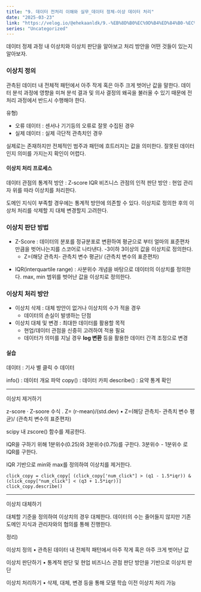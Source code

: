 ```yaml
---
title: "9. 데이터 전처리 이해와 실무_데이터 정체-이상 데이터 처리"
date: "2025-03-23"
link: "https://velog.io/@ehekaanldk/9.-%EB%8D%B0%EC%9D%B4%ED%84%B0-%EC%A0%84%EC%B2%98%EB%A6%AC-%EC%9D%B4%ED%95%B4%EC%99%80-%EC%8B%A4%EB%AC%B4%EB%8D%B0%EC%9D%B4%ED%84%B0-%EC%A0%95%EC%B2%B4-%EC%9D%B4%EC%83%81-%EB%8D%B0%EC%9D%B4%ED%84%B0-%EC%B2%98%EB%A6%AC"
series: "Uncategorized"
---
```


<p>데이터 정제 과정 내 이상치와 이상치 판단을 알아보고 처리 방안을 어떤 것들이 있는지 알아보자. </p>
<h3 id="이상치-정의">이상치 정의</h3>
<p>관측된 데이터 내 전체적 패턴에서 아주 작게 혹은 아주 크게 벗어난 값을 말한다. 데이터 분석 과정에 영향을 미쳐 분석 결과 및 의사 결정의 왜곡을 불러올 수 있기 때문에 전처리 과정에서 반드시 수행해야 한다. </p>
<p>유형)</p>
<ul>
<li>오류 데이터 : 센서나 기기등의 오류로 잘못 수집된 경우</li>
<li>실제 데이터 : 실제 극단적 관측치인 경우</li>
</ul>
<p>실제로는 존재하지만 전체적인 범주과 패턴에 흐트러지는 값을 의미한다. 잘못된 데이터인지 의미를 가지는지 확인이 어렵다. </p>
<h4 id="이상치-처리-프로세스">이상치 처리 프로세스</h4>
<p>데이터 관점의 통계적 방안 : Z-score IQR
비즈니스 관점의 인적 판단 방안 : 현업 관리자
위를 따라 이상치를 처리한다. 
<img alt="" src="https://velog.velcdn.com/images/ehekaanldk/post/322f1148-408b-4284-9da2-1e67a99aaa2d/image.png" /></p>
<p>도메인 지식이 부족할 경우에는 통계적 방안에 의존할 수 있다. 이상치로 정의한 후의 이상처 처리를 삭제할 지 대체 변경할지 고려한다. </p>
<h3 id="이상치-판단-방법">이상치 판단 방법</h3>
<ul>
<li>Z-Score : 데이터의 분포를 정규분포로 변환하여 평균으로 부터 얼마의 표준편차 만큼을 벗어나는지를 스코어로 나타낸다. -3이하 3이상의 값을 이상치로 정의한다. <ul>
<li>Z=(해당 관측치- 관측치 변수 평균)/ (관측치 변수의 표준편차)</li>
</ul>
</li>
</ul>
<ul>
<li>IQR(interquartile range) : 사분위수 개념을 바탕으로 데이터의 이상치를 정의한다. max, min 범위를 벗어난 값을 이상치로 정의한다. </li>
</ul>
<h3 id="이상치-처리-방안">이상치 처리 방안</h3>
<ul>
<li>이상치 삭제 : 대체 방안이 없거나 이상치의 수가 적을 경우<ul>
<li>데이터의 손실이 발생하는 단점</li>
</ul>
</li>
<li>이상치 대체 및 변경 : 최대한 데이터를 활용할 목적<ul>
<li>현업/데이터 관점을 신중히 고려하여 적용 필요</li>
<li>데이터가 의미를 지닐 경우 <strong>log 변환</strong> 등을 활용한 데이터 간격 조정으로 변경</li>
</ul>
</li>
</ul>
<h4 id="실습">실습</h4>
<p>데이터 : 기사 별 클릭 수 데이터
<img alt="" src="https://velog.velcdn.com/images/ehekaanldk/post/7f5cc69e-e34f-464c-9219-b50ba71ae18b/image.png" /></p>
<p>info() : 데이터 개요 파악
copy() : 데이터 카피
describe() : 요약 통계 확인</p>
<hr />
<p>이상치 제거하기</p>
<p>z-score
· Z-soore 수식
. Z= (r-mean)/(std.dev)
• Z=(해당 관측치- 관측치 변수 평균)/ (관측치 변수의 표준편차)</p>
<p>scipy 내 zscore() 함수를 제공한다. </p>
<p>IQR을 구하기 위해 1분위수(0.25)와 3분위수(0.75)를 구한다. 3분위수 - 1분위수 로 IQR를 구한다. </p>
<p>IQR 기반으로 min와 max를 정의하여 이상치를 제거한다. </p>
<pre><code>click_copy = click_copy[ (click_copy['num_click&quot;] &gt; (q1 - 1.5*iqr)) &amp; (click_copy[&quot;num_click&quot;] &lt; (q3 + 1.5*iqr))]
click_copy.describe()</code></pre><hr />
<p>이상치 대체하기</p>
<p>대체할 기준을 정의하여 이상치의 경우 대체한다. 데이터의 수는 줄어들지 않지만 기존 도메인 지식과 관리자와의 협의를 통해 진행한다. </p>
<p>정리)</p>
<p>이상치 정의
• 관측된 데이터 내 전체적 패턴에서 아주 작게 혹은 아주 크게 벗어난 값</p>
<p>이상치 판단하기
• 통계적 판단 및 현업 비즈니스 관점 판단 방안을 기반으로 이상치 판단</p>
<p>이상치 처리하기
• 삭제, 대체, 변경 등을 통해 모델 학습 이전 이상치 처리 가능</p>
